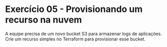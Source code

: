 # Exercício 05 - Provisionando um recurso na nuvem

A equipe precisa de um novo bucket S3 para armazenar logs de aplicações.  
Crie um recurso simples no Terraform para provisionar esse bucket.  
